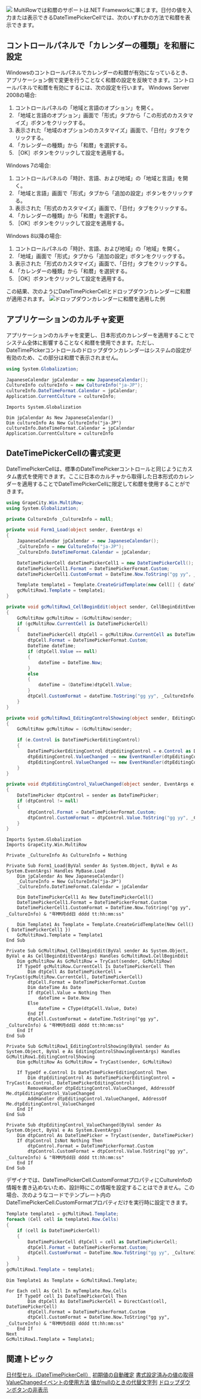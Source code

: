 ![](/DOCUMENT_SITE_LINK_PREFIX_HERE/document-site-files/images/f148c511-6e98-4b55-9904-150a375d5825/images/userguide/celltype_datetimepickercell_japaneseera.png)
MultiRowでは和暦のサポートは.NET Frameworkに準じます。日付の値を入力または表示できるDateTimePickerCellでは、次のいずれかの方法で和暦を表示できます。

## コントロールパネルで「カレンダーの種類」を和暦に設定

Windowsのコントロールパネルでカレンダーの和暦が有効になっているとき、アプリケーション側で変更を行うことなく和暦の設定を反映できます。コントロールパネルで和暦を有効にするには、次の設定を行います。
Windows Server 2008の場合:
1. コントロールパネルの「地域と言語のオプション」を開く。
2. 「地域と言語のオプション」画面で「形式」タブから「この形式のカスタマイズ」ボタンをクリックする。
3. 表示された「地域のオプションのカスタマイズ」画面で、「日付」タブをクリックする。
4. 「カレンダーの種類」から「和暦」を選択する。
5. ［OK］ボタンをクリックして設定を適用する。

Windows 7の場合:
1. コントロールパネルの「時計、言語、および地域」の「地域と言語」を開く。
2. 「地域と言語」画面で「形式」タブから「追加の設定」ボタンをクリックする。
3. 表示された「形式のカスタマイズ」画面で、「日付」タブをクリックする。
4. 「カレンダーの種類」から「和暦」を選択する。
5. ［OK］ボタンをクリックして設定を適用する。

Windows 8以降の場合:
1. コントロールパネルの「時計、言語、および地域」の「地域」を開く。
2. 「地域」画面で「形式」タブから「追加の設定」ボタンをクリックする。
3. 表示された「形式のカスタマイズ」画面で、「日付」タブをクリックする。
4. 「カレンダーの種類」から「和暦」を選択する。
5. ［OK］ボタンをクリックして設定を適用する。

この結果、次のようにDateTimePickerCellとドロップダウンカレンダーに和暦が適用されます。
![ドロップダウンカレンダーに和暦を適用した例](/DOCUMENT_SITE_LINK_PREFIX_HERE/document-site-files/images/f148c511-6e98-4b55-9904-150a375d5825/images/userguide/celltype_datetimepickercell_japaneseera01.png)

## アプリケーションのカルチャ変更

アプリケーションのカルチャを変更し、日本形式のカレンダーを適用することでシステム全体に影響することなく和暦を使用できます。ただし、DateTimePickerコントロールのドロップダウンカレンダーはシステムの設定が有効のため、この部分は和暦で表示されません。
```csharp
using System.Globalization;

JapaneseCalendar jpCalendar = new JapaneseCalendar();
CultureInfo cultureInfo = new CultureInfo("ja-JP");
cultureInfo.DateTimeFormat.Calendar = jpCalendar;
Application.CurrentCulture = cultureInfo;
```

```vbnet
Imports System.Globalization

Dim jpCalendar As New JapaneseCalendar()
Dim cultureInfo As New CultureInfo("ja-JP")
cultureInfo.DateTimeFormat.Calendar = jpCalendar
Application.CurrentCulture = cultureInfo
```

## DateTimePickerCellの書式変更

DateTimePickerCellは、標準のDateTimePickerコントロールと同じようにカスタム書式を使用できます。ここに日本のカルチャから取得した日本形式のカレンダーを適用することでDateTimePickerCellに限定して和暦を使用することができます。
```csharp
using GrapeCity.Win.MultiRow;
using System.Globalization;

private CultureInfo _CultureInfo = null;

private void Form1_Load(object sender, EventArgs e)
{
    JapaneseCalendar jpCalendar = new JapaneseCalendar();
    _CultureInfo = new CultureInfo("ja-JP");
    _CultureInfo.DateTimeFormat.Calendar = jpCalendar;

    DateTimePickerCell dateTimePickerCell1 = new DateTimePickerCell();
    dateTimePickerCell1.Format = DateTimePickerFormat.Custom;
    dateTimePickerCell1.CustomFormat = DateTime.Now.ToString("gg yy", _CultureInfo) + "年MM月dd日 dddd tt:hh:mm:ss";

    Template template1 = Template.CreateGridTemplate(new Cell[] { dateTimePickerCell1 });
    gcMultiRow1.Template = template1;
}

private void gcMultiRow1_CellBeginEdit(object sender, CellBeginEditEventArgs e)
{
    GcMultiRow gcMultiRow = (GcMultiRow)sender;
    if (gcMultiRow.CurrentCell is DateTimePickerCell)
    {
        DateTimePickerCell dtpCell = gcMultiRow.CurrentCell as DateTimePickerCell;
        dtpCell.Format = DateTimePickerFormat.Custom;
        DateTime dateTime;
        if (dtpCell.Value == null)
        {
            dateTime = DateTime.Now;
        }
        else
        {
            dateTime = (DateTime)dtpCell.Value;
        }
        dtpCell.CustomFormat = dateTime.ToString("gg yy", _CultureInfo) + "年MM月dd日 dddd tt:hh:mm:ss";
    }
}

private void gcMultiRow1_EditingControlShowing(object sender, EditingControlShowingEventArgs e)
{
    GcMultiRow gcMultiRow = (GcMultiRow)sender;

    if (e.Control is DateTimePickerEditingControl)
    {
        DateTimePickerEditingControl dtpEditingControl = e.Control as DateTimePickerEditingControl;
        dtpEditingControl.ValueChanged -= new EventHandler(dtpEditingControl_ValueChanged);
        dtpEditingControl.ValueChanged += new EventHandler(dtpEditingControl_ValueChanged);
    }
}

private void dtpEditingControl_ValueChanged(object sender, EventArgs e)
{
    DateTimePicker dtpControl = sender as DateTimePicker;
    if (dtpControl != null)
    {
        dtpControl.Format = DateTimePickerFormat.Custom;
        dtpControl.CustomFormat = dtpControl.Value.ToString("gg yy", _CultureInfo) + "年MM月dd日 dddd tt:hh:mm:ss";
    }
}
```

```vbnet
Imports System.Globalization
Imports GrapeCity.Win.MultiRow

Private _CultureInfo As CultureInfo = Nothing

Private Sub Form1_Load(ByVal sender As System.Object, ByVal e As System.EventArgs) Handles MyBase.Load
    Dim jpCalendar As New JapaneseCalendar()
    _CultureInfo = New CultureInfo("ja-JP")
    _CultureInfo.DateTimeFormat.Calendar = jpCalendar

    Dim DateTimePickerCell1 As New DateTimePickerCell()
    DateTimePickerCell1.Format = DateTimePickerFormat.Custom
    DateTimePickerCell1.CustomFormat = DateTime.Now.ToString("gg yy", _CultureInfo) & "年MM月dd日 dddd tt:hh:mm:ss"

    Dim Template1 As Template = Template.CreateGridTemplate(New Cell() { DateTimePickerCell1 })
    GcMultiRow1.Template = Template1
End Sub

Private Sub GcMultiRow1_CellBeginEdit(ByVal sender As System.Object, ByVal e As CellBeginEditEventArgs) Handles GcMultiRow1.CellBeginEdit
    Dim gcMultiRow As GcMultiRow = TryCast(sender, GcMultiRow)
    If TypeOf gcMultiRow.CurrentCell Is DateTimePickerCell Then
        Dim dtpCell As DateTimePickerCell = TryCast(gcMultiRow.CurrentCell, DateTimePickerCell)
        dtpCell.Format = DateTimePickerFormat.Custom
        Dim dateTime As Date
        If dtpCell.Value = Nothing Then
            dateTime = Date.Now
        Else
            dateTime = CType(dtpCell.Value, Date)
        End If
        dtpCell.CustomFormat = dateTime.ToString("gg yy", _CultureInfo) & "年MM月dd日 dddd tt:hh:mm:ss"
    End If
End Sub

Private Sub GcMultiRow1_EditingControlShowing(ByVal sender As System.Object, ByVal e As EditingControlShowingEventArgs) Handles GcMultiRow1.EditingControlShowing
    Dim gcMultiRow As GcMultiRow = TryCast(sender, GcMultiRow)

    If TypeOf e.Control Is DateTimePickerEditingControl Then
        Dim dtpEditingControl As DateTimePickerEditingControl = TryCast(e.Control, DateTimePickerEditingControl)
        RemoveHandler dtpEditingControl.ValueChanged, AddressOf Me.dtpEditingControl_ValueChanged
        AddHandler dtpEditingControl.ValueChanged, AddressOf Me.dtpEditingControl_ValueChanged
    End If
End Sub

Private Sub dtpEditingControl_ValueChanged(ByVal sender As System.Object, ByVal e As System.EventArgs)
    Dim dtpControl As DateTimePicker = TryCast(sender, DateTimePicker)
    If dtpControl IsNot Nothing Then
        dtpControl.Format = DateTimePickerFormat.Custom
        dtpControl.CustomFormat = dtpControl.Value.ToString("gg yy", _CultureInfo) & "年MM月dd日 dddd tt:hh:mm:ss"
    End If
End Sub
```
デザイナでは、DateTimePickerCell.CustomFormatプロパティにCultureInfoの情報を書き込めないため、設計時にこの情報を設定することはできません。この場合、次のようなコードでテンプレート内のDateTimePickerCell.CustomFormatプロパティだけを実行時に設定できます。
```csharp
Template template1 = gcMultiRow1.Template;
foreach (Cell cell in template1.Row.Cells)
{
    if (cell is DateTimePickerCell)
    {
        DateTimePickerCell dtpCell = cell as DateTimePickerCell;
        dtpCell.Format = DateTimePickerFormat.Custom;
        dtpCell.CustomFormat = DateTime.Now.ToString("gg yy", _CultureInfo) + "年MM月dd日 dddd tt:hh:mm:ss";
    }
}
gcMultiRow1.Template = template1;
```

```vbnet
Dim Template1 As Template = GcMultiRow1.Template;

For Each cell As Cell In myTemplate.Row.Cells
    If TypeOf cell Is DateTimePickerCell Then
        Dim dtpCell As DateTimePickerCell = DirectCast(cell, DateTimePickerCell)
        dtpCell.Format = DateTimePickerFormat.Custom
        dtpCell.CustomFormat = DateTime.Now.ToString("gg yy", _CultureInfo) & "年MM月dd日 dddd tt:hh:mm:ss"
    End If
Next
GcMultiRow1.Template = Template1;
```

## 関連トピック

[日付型セル（DateTimePickerCell）](gcdocsite__documentlink?toc-item-id=7e1bd51b-9e9b-44b5-a31f-56c5672e613c)
[初期値の自動確定](gcdocsite__documentlink?toc-item-id=c3044fa7-ed3d-4061-a961-d25694697bfd)
[書式設定済みの値の取得](gcdocsite__documentlink?toc-item-id=485f0df2-9264-4b73-89fa-087fe4fa90d8)
[ValueChangedイベントの使用方法](gcdocsite__documentlink?toc-item-id=bcd4c78d-1a80-4229-b1e9-57c31031cea4)
[値がnullのときの代替文字列](gcdocsite__documentlink?toc-item-id=a3ed4de8-e23e-4631-b601-93ffc6f32a5c)
[ドロップダウンボタンの非表示](gcdocsite__documentlink?toc-item-id=f6a710a0-4045-48a1-aeba-c53dd9ad8f5a)